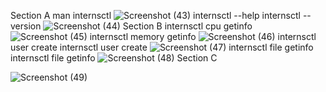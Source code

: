 Section A 
man internsctl
  ![Screenshot (43)](https://github.com/arpitprofessor/Task-1/assets/139240827/2462a5a8-bd59-4562-ac02-0c2d7dd6f130)
  internsctl --help
  internsctl --version
  ![Screenshot (44)](https://github.com/arpitprofessor/Task-1/assets/139240827/1ec06903-0ed7-4151-84d8-d3b922952d03) 
Section B
 internsctl cpu getinfo
  ![Screenshot (45)](https://github.com/arpitprofessor/Task-1/assets/139240827/29225498-aeb0-4daa-852c-b0af5d46f190)
  internsctl memory getinfo
  ![Screenshot (46)](https://github.com/arpitprofessor/Task-1/assets/139240827/e0f9bb84-82eb-4649-b7cf-275bd4395e7c)
  internsctl user create
   internsctl user create
  ![Screenshot (47)](https://github.com/arpitprofessor/Task-1/assets/139240827/4c01275c-f0f2-47b7-88ec-b7804d045a3d)
  internsctl file getinfo
  internsctl file getinfo
  ![Screenshot (48)](https://github.com/arpitprofessor/Task-1/assets/139240827/611a5ccd-5bd2-4e49-9f00-2efe107b1871)
Section C

  ![Screenshot (49)](https://github.com/arpitprofessor/Task-1/assets/139240827/14968106-48f7-4efa-a4e7-4e2ead6aff7b)
